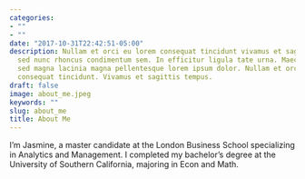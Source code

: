 ```yaml
---
categories:
- ""
- ""
date: "2017-10-31T22:42:51-05:00"
description: Nullam et orci eu lorem consequat tincidunt vivamus et sagittis magna
  sed nunc rhoncus condimentum sem. In efficitur ligula tate urna. Maecenas massa
  sed magna lacinia magna pellentesque lorem ipsum dolor. Nullam et orci eu lorem
  consequat tincidunt. Vivamus et sagittis tempus.
draft: false
image: about_me.jpeg
keywords: ""
slug: about_me
title: About Me
---
```

I’m Jasmine, a master candidate at the London Business School specializing in Analytics and Management. I completed my bachelor’s degree at the University of Southern California, majoring in Econ and Math. 